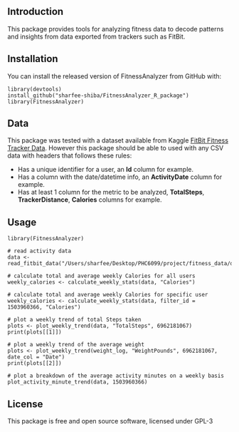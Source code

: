 ## Introduction

This package provides tools for analyzing fitness data to decode patterns and insights from data exported from trackers such as FitBit.

## Installation

You can install the released version of FitnessAnalyzer from GitHub with:

```
library(devtools)
install_github("sharfee-shiba/FitnessAnalyzer_R_package")
library(FitnessAnalyzer)
```

## Data

This package was tested with a dataset available from Kaggle [FitBit Fitness Tracker Data](https://www.kaggle.com/datasets/arashnic/fitbit). 
However this package should be able to used with any CSV data with headers that follows these rules:
- Has a unique identifier for a user, an **Id** column for example.
- Has a column with the date/datetime info, an **ActivityDate** column for example.
- Has at least 1 column for the metric to be analyzed, **TotalSteps**, **TrackerDistance**, **Calories** columns for example.

## Usage

```
library(FitnessAnalyzer)

# read activity data
data <- read_fitbit_data("/Users/sharfee/Desktop/PHC6099/project/fitness_data/dailyActivity_merged.csv")

# calculate total and average weekly Calories for all users
weekly_calories <- calculate_weekly_stats(data, "Calories")

# calculate total and average weekly Calories for specific user
weekly_calories <- calculate_weekly_stats(data, filter_id = 1503960366, "Calories")

# plot a weekly trend of total Steps taken
plots <- plot_weekly_trend(data, "TotalSteps", 6962181067)
print(plots[[1]])

# plot a weekly trend of the average weight
plots <- plot_weekly_trend(weight_log, "WeightPounds", 6962181067, date_col = "Date")
print(plots[[2]])

# plot a breakdown of the average activity minutes on a weekly basis
plot_activity_minute_trend(data, 1503960366)
```

## License
This package is free and open source software, licensed under GPL-3
